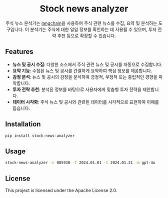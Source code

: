 <div align="center">

# Stock news analyzer

주식 뉴스 분석기는 [langchain](https://www.langchain.com/)을 사용하여 주식 관련 뉴스를 수집, 요약 및 분석하는 도구입니다. 이 분석기는 주식에 대한 일일 정보를 확인하는 데 사용될 수 있으며, 투자 전략 추천 등으로 확장할 수 있습니다.

</div>

## Features

- **뉴스 및 공시 수집**: 다양한 소스에서 주식 관련 뉴스 및 공시를 자동으로 수집합니다.
- **요약 기능**: 수집된 뉴스 및 공시를 간결하게 요약하여 핵심 정보를 제공합니다.
- **감정 분석**: 뉴스 및 공시의 감정을 분석하여 긍정적, 부정적 또는 중립적인 경향을 파악합니다.
- **투자 전략 추천**: 분석된 정보를 바탕으로 사용자에게 맞춤형 투자 전략을 제안합니다.
- **데이터 시각화**: 주식 뉴스 및 공시와 관련된 데이터를 시각적으로 표현하여 이해를 돕습니다.

## Installation

```bash
pip install stock-news-analyzer
```

## Usage

```bash
stock-news-analyzer -c 005930 -f 2024.01.01 -t 2024.01.31 -m gpt-4o
```

## License

This project is licensed under the Apache License 2.0.
